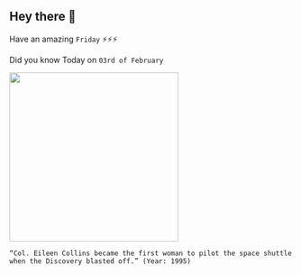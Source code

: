 ## Hey there 👋
Have an amazing `Friday` ⚡⚡⚡

Did you know Today on `03rd of February`
 
 [<img src="https://www.nasa.gov/sites/default/files/styles/full_width_feature/public/thumbnails/image/sts063-312-020-orig.jpg" width="300" />](https://www.nasa.gov/image-feature/feb-3-1995-astronaut-eileen-collins-at-the-pilots-station-on-shuttle-discovery/) 
 ```
“Col. Eileen Collins became the first woman to pilot the space shuttle when the Discovery blasted off.” (Year: 1995)
```
